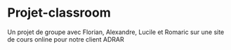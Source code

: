 # Projet-classroom
Un projet de groupe avec Florian, Alexandre, Lucile et Romaric sur une site de cours online pour notre client ADRAR
